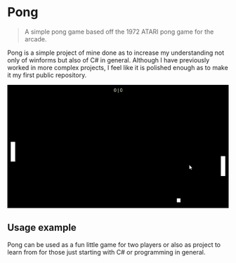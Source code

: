 # Pong
> A simple pong game based off the 1972 ATARI pong game for the arcade.

Pong is a simple project of mine done as to increase my understanding not only of winforms but also of C# in general. Although I have previously worked in more complex projects, I feel like it is polished enough as to make it my first public repository.

![](header.gif)

## Usage example

Pong can be used as a fun little game for two players or also as project to learn from for those just starting with C# or programming in general.

